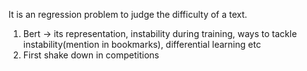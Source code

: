 It is an regression problem to judge the difficulty of a text.

1. Bert -> its representation, instability during training, ways to tackle instability(mention in bookmarks), differential learning etc 
2. First shake down in competitions
